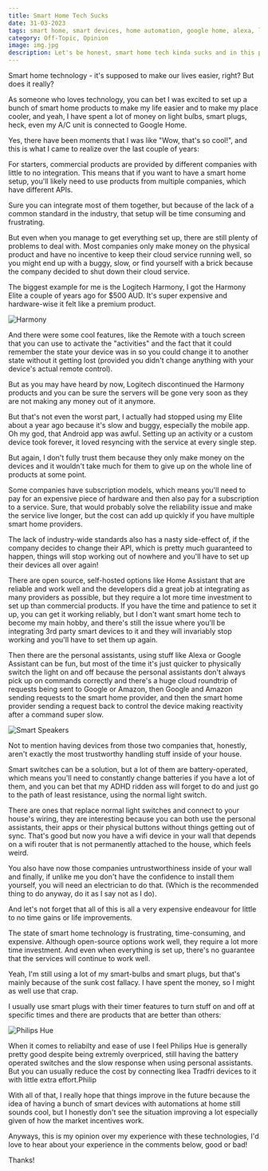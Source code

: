 ```yaml
---
title: Smart Home Tech Sucks
date: 31-03-2023
tags: smart home, smart devices, home automation, google home, alexa, logitech harmony, home assistant, smart plugs, smart bulbs, personal assistants, open source, smart switches ,home technology
category: Off-Topic, Opinion
image: img.jpg
description: Let's be honest, smart home tech kinda sucks and in this post I'll discuss my experience with it and why I think that.
---
```


Smart home technology - it's supposed to make our lives easier, right? But does it really?

As someone who loves technology, you can bet I was excited to set up a bunch of smart home products to make my life easier and to make my place cooler, and yeah, I have spent a lot of money on light bulbs, smart plugs, heck, even my A/C unit is connected to Google Home.

Yes, there have been moments that I was like "Wow, that's so cool!", and this is what I came to realize over the last couple of years:

For starters, commercial products are provided by different companies with little to no integration. This means that if you want to have a smart home setup, you'll likely need to use products from multiple companies, which have different APIs.

Sure you can integrate most of them together, but because of the lack of a common standard in the industry, that setup will be time consuming and frustrating.

But even when you manage to get everything set up, there are still plenty of problems to deal with. Most companies only make money on the physical product and have no incentive to keep their cloud service running well, so you might end up with a buggy, slow, or find yourself with a brick because the company decided to shut down their cloud service.

The biggest example for me is the Logitech Harmony, I got the Harmony Elite a couple of years ago for $500 AUD. It's super expensive and hardware-wise it felt like a premium product.

![Harmony](/contents/posts/30-03-2023-smart-home-tech-sucks/harmony.jpg)

And there were some cool features, like the Remote with a touch screen that you can use to activate the "activities" and the fact that it could remember the state your device was in so you could change it to another state without it getting lost (provided you didn't change anything with your device's actual remote control).

But as you may have heard by now, Logitech discontinued the Harmony products and you can be sure the servers will be gone very soon as they are not making any money out of it anymore.

But that's not even the worst part, I actually had stopped using my Elite about a year ago because it's slow and buggy, especially the mobile app. Oh my god, that Android app was awful. Setting up an activity or a custom device took forever, it loved resyncing with the service at every single step.

But again, I don't fully trust them because they only make money on the devices and it wouldn't take much for them to give up on the whole line of products at some point.

Some companies have subscription models, which means you'll need to pay for an expensive piece of hardware and then also pay for a subscription to a service. Sure, that would probably solve the reliability issue and make the service live longer, but the cost can add up quickly if you have multiple smart home providers.

The lack of industry-wide standards also has a nasty side-effect of, if the company decides to change their API, which is pretty much guaranteed to happen, things will stop working out of nowhere and you'll have to set up their devices all over again!

There are open source, self-hosted options like Home Assistant that are reliable and work well and the developers did a great job at integrating as many providers as possible, but they require a lot more time investment to set up than commercial products. If you have the time and patience to set it up, you can get it working reliably, but I don't want smart home tech to become my main hobby, and there's still the issue where you'll be integrating 3rd party smart devices to it and they will invariably stop working and you'll have to set them up again.

Then there are the personal assistants, using stuff like Alexa or Google Assistant can be fun, but most of the time it's just quicker to physically switch the light on and off because the personal assistants don't always pick up on commands correctly and there's a huge cloud roundtrip of requests being sent to Google or Amazon, then Google and Amazon sending requests to the smart home provider, and then the smart home provider sending a request back to control the device making reactivity after a command super slow.

![Smart Speakers](/contents/posts/30-03-2023-smart-home-tech-sucks/speakers.jpg)

Not to mention having devices from those two companies that, honestly, aren't exactly the most trustworthy handling stuff inside of your house.

Smart switches can be a solution, but a lot of them are battery-operated, which means you'll need to constantly change batteries if you have a lot of them, and you can bet that my ADHD ridden ass will forget to do and just go to the path of least resistance, using the normal light switch.

There are ones that replace normal light switches and connect to your house's wiring, they are interesting because you can both use the personal assistants, their apps or their physical buttons without things getting out of sync. That's good but now you have a wifi device in your wall that depends on a wifi router that is not permanently attached to the house, which feels weird.

You also have now those companies untrustworthiness inside of your wall and finally, if unlike me you don't have the confidence to install them yourself, you will need an electrician to do that. (Which is the recommended thing to do anyway, do it as I say not as I do).

And let's not forget that all of this is all a very expensive endeavour for little to no time gains or life improvements.

The state of smart home technology is frustrating, time-consuming, and expensive. Although open-source options work well, they require a lot more time investment. And even when everything is set up, there's no guarantee that the services will continue to work well.

Yeah, I'm still using a lot of my smart-bulbs and smart plugs, but that's mainly because of the sunk cost fallacy. I have spent the money, so I might as well use that crap.

I usually use smart plugs with their timer features to turn stuff on and off at specific times and there are products that are better than others:

![Philips Hue](/contents/posts/30-03-2023-smart-home-tech-sucks/hue.jpg)

When it comes to reliabilty and ease of use I feel Philips Hue is generally pretty good despite being extremly overpriced, still having the battery operated switches and the slow response when using personal assistants. But you can usually reduce the cost by connecting Ikea Tradfri devices to it with little extra effort.Philip

With all of that, I really hope that things improve in the future because the idea of having a bunch of smart devices with automations at home still sounds cool, but I honestly don't see the situation improving a lot especially given of how the market incentives work.

Anyways, this is my opinion over my experience with these technologies, I'd love to hear about your experience in the comments below, good or bad!

Thanks!
